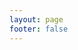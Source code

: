 ```yaml
---
layout: page
footer: false
---
```

<GameEntranceV id="h5Takahashi" src="/classic/emulatorJS-4.0.12/games/index.html?language=en-US&name=RiverCityRansom" :resetHeight=false></GameEntranceV>